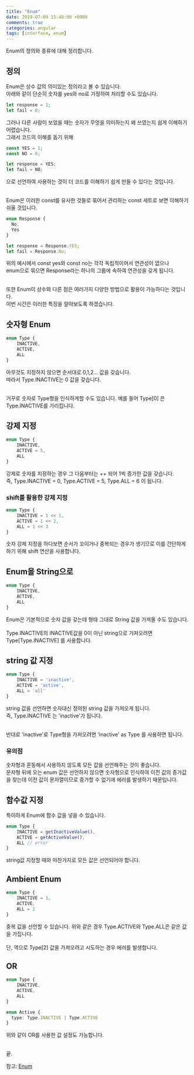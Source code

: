 ```yaml
---
title: "Enum"
date: 2019-07-09 15:40:00 +0900
comments: true
categories: angular
tags: [interface, enum]
---
```




Enum의 정의와 종류에 대해 정리합니다.<br>




## 정의

Enum은 상수 값의 의미있는 정의라고 볼 수 있습니다.<br>
아래와 같이 단순히 숫자를 yes와 no로 가정하여 처리할 수도 있습니다.<br>

```ts
let response = 1;
let fail = 0;
```

그러나 다른 사람이 보았을 때는 숫자가 무엇을 의미하는지 왜 쓰였는지 쉽게 이해하기 어렵습니다. <br>그래서 코드의 이해를 돕기 위해<br>

```ts
const YES = 1;
const NO = 0;

let response = YES;
let fail = NO;
```

으로 선언하여 사용하는 것이 더 코드를 이해하기 쉽게 만들 수 있다는 것입니다.<br><br>

Enum은 이러한 const를 유사한 것들로 묶어서 관리하는 const 세트로 보면 이해하기 쉬울 것입니다.<br>

```ts
enum Response {
  No,
  Yes
}

let response = Response.YES;
let fail = Response.No;
```

위의 예시에서 const yes와 const no는 각각 독립적이어서 연관성이 없으나 <br>enum으로 묶으면 Response라는 하나의 그룹에 속하여 연관성을 갖게 됩니다.<br><br>

또한 Enum이 상수와 다른 점은 여러가지 다양한 방법으로 활용이 가능하다는 것입니다.<br>
이번 시간은 이러한 특징을 알아보도록 하겠습니다.<br>


## 숫자형 Enum

```ts
enum Type {
	INACTIVE,
	ACTIVE,
	ALL
}
```

아무것도 지정하지 않으면 순서대로 0,1,2... 값을 갖습니다.<br>
따라서 Type.INACTIVE는 0 값을 갖습니다.<br><br>

거꾸로 숫자로 Type형을 인식하게할 수도 있습니다. 예를 들어 Type[0] 은 Type.INACTIVE를 가리킵니다.<br>


## 강제 지정

```ts
enum Type {
	INACTIVE,
	ACTIVE = 5,
	ALL
}
```

강제로 숫자를 지정하는 경우 그 다음부터는 ++ 되어 1씩 증가한 값을 갖습니다.<br>
즉, Type.INACTIVE = 0, Type.ACTIVE = 5, Type.ALL = 6 이 됩니다.<br>


### shift를 활용한 강제 지정

```ts
enum Type {
	INACTIVE = 1 << 1,
	ACTIVE = 1 << 2,
	ALL = 1 << 3
}
```

숫자 강제 지정을 하다보면 순서가 꼬이거나 중복되는 경우가 생기므로 이를 간단하게 하기 위해 shift 연산을 사용합니다.<br>


## Enum을 String으로

```ts
enum Type {
	INACTIVE,
	ACTIVE,
	ALL
}
```

Enum은 기본적으로 숫자 값을 갖는데 형태 그대로 String 값을 가져올 수도 있습니다.<br><br>
Type.INACTIVE의 INACTIVE값을 0이 아닌 string으로 가져오려면 Type[Type.INACTIVE] 를 사용합니다.<br>


## string 값 지정

```ts
enum Type {
	INACTIVE = 'inactive',
	ACTIVE = 'active',
	ALL = 'all'
}
```

string 값을 선언하면 숫자대신 정의된 string 값을 가져오게 됩니다.<br>
즉, Type.INACTIVE 는 'inactive'가 됩니다.<br><br>

반대로 'inactive'로 Type형을 가져오려면 'inactive' as Type 를 사용하면 됩니다.<br>


### 유의점
숫자형과 혼동해서 사용하지 않도록 모든 값을 선언해주는 것이 좋습니다.<br>
문자형 뒤에 오는 enum 값은 선언하지 않으면 숫자형으로 인식하여 이전 값의 증가값을 찾는데 이전 값이 문자열이므로 증가할 수 없기에 에러를 발생하기 때문입니다.<br>



## 함수값 지정

특이하게 Enum에 함수 값을 넣을 수 있습니다.

```ts
enum Type {
	INACTIVE = getInactiveValue(),
	ACTIVE = getActiveValue(),
	ALL // error
}
```

string값 지정할 때와 마찬가지로 모든 값은 선언되어야 합니다.


## Ambient Enum

```ts
enum Type {
	INACTIVE = 1,
	ACTIVE,
	ALL = 2
}
```

중복 값을 선언할 수 있습니다. 위와 같은 경우 Type.ACTIVE와 Type.ALL은 같은 값을 가집니다.<br><br>
단, 역으로 Type[2] 값을 가져오려고 시도하는 경우 에러를 발생합니다.<br>



## OR

```ts
enum Type {
	INACTIVE,
	ACTIVE,
	ALL
}

enum Active {
  type: Type.INACTIVE | Type.ACTIVE
}
```

위와 같이 OR를 사용한 값 설정도 가능합니다.<br><br>


끝.



참고: [Enum](https://www.typescriptlang.org/docs/handbook/enums.html)